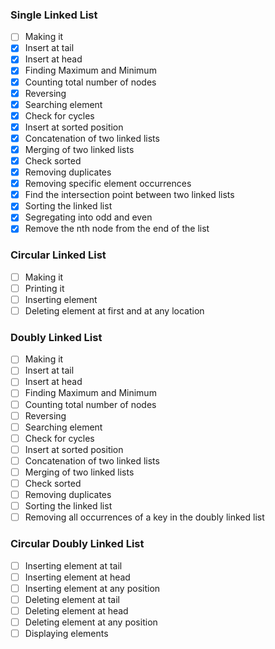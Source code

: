 ### Single Linked List

- [ ] Making it
- [x] Insert at tail
- [x] Insert at head
- [x] Finding Maximum and Minimum
- [x] Counting total number of nodes
- [x] Reversing
- [x] Searching element
- [x] Check for cycles
- [x] Insert at sorted position
- [x] Concatenation of two linked lists
- [x] Merging of two linked lists
- [x] Check sorted
- [x] Removing duplicates
- [x] Removing specific element occurrences
- [x] Find the intersection point between two linked lists
- [x] Sorting the linked list
- [x] Segregating into odd and even
- [x] Remove the nth node from the end of the list

### Circular Linked List

- [ ] Making it
- [ ] Printing it
- [ ] Inserting element
- [ ] Deleting element at first and at any location

### Doubly Linked List

- [ ] Making it
- [ ] Insert at tail
- [ ] Insert at head
- [ ] Finding Maximum and Minimum
- [ ] Counting total number of nodes
- [ ] Reversing
- [ ] Searching element
- [ ] Check for cycles
- [ ] Insert at sorted position
- [ ] Concatenation of two linked lists
- [ ] Merging of two linked lists
- [ ] Check sorted
- [ ] Removing duplicates
- [ ] Sorting the linked list
- [ ] Removing all occurrences of a key in the doubly linked list

### Circular Doubly Linked List

- [ ] Inserting element at tail
- [ ] Inserting element at head
- [ ] Inserting element at any position
- [ ] Deleting element at tail
- [ ] Deleting element at head
- [ ] Deleting element at any position
- [ ] Displaying elements
